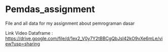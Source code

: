 # Pemdas_assignment
File and all data for my assignment about pemrograman dasar 

Link Video Dataframe : https://drive.google.com/file/d/1ex2_V0y7Y2tBBCgQbJsI42kO9vXe6mLe/view?usp=sharing
